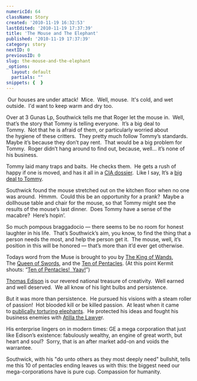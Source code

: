 ```yaml
---
numericId: 64
className: Story
created: '2010-11-19 16:32:53'
lastEdited: '2010-11-19 17:37:39'
title: 'The Mouse and The Elephant'
published: '2010-11-19 17:37:39'
category: story
nextID: 0
previousID: 0
slug: the-mouse-and-the-elephant
_options:
  layout: default
  partials: ""
snippets: {  }
---
```

&nbsp;Our houses are under attack! &nbsp;Mice. &nbsp;Well, mouse. &nbsp;It's cold, and wet outside. &nbsp;I'd want to keep warm and dry too.

Over at 3 Gunas Lp, Southwick tells me that Roger let the mouse in.&nbsp;&nbsp;Well, that&rsquo;s the story that Tommy is telling everyone.&nbsp;&nbsp;It&rsquo;s a big deal to Tommy.&nbsp;&nbsp;Not that he is afraid of them, or particularly worried about the&nbsp;hygiene&nbsp;of these critters.&nbsp; They pretty much follow Tommy&rsquo;s standards. Maybe it&rsquo;s because they don&rsquo;t pay rent.&nbsp; That would be a big problem for Tommy.&nbsp; Roger didn&rsquo;t hang around to find out, because, well&hellip; it&rsquo;s none of his business.

Tommy laid many traps and baits.&nbsp;&nbsp;He checks them.&nbsp;&nbsp;He gets a rush of happy if one is moved, and has it all in a&nbsp;[CIA dossier][0].&nbsp;&nbsp;Like I say, It&rsquo;s a&nbsp;[big deal to Tommy][1].

Southwick found the mouse stretched out on the kitchen floor when no one was around.&nbsp;&nbsp;Hmmm.&nbsp;&nbsp;Could this be an opportunity for a prank?&nbsp;&nbsp;Maybe a dollhouse table and chair for the mouse, so that Tommy might see the results of the mouse&rsquo;s last dinner.&nbsp;&nbsp;Does Tommy have a sense of the macabre?&nbsp;&nbsp;Here&rsquo;s hopin&rsquo;.

So much pompous braggadocio &mdash; there seems to be no room for honest laughter in his life.&nbsp;&nbsp;That&rsquo;s Southwick&rsquo;s aim, you know, to find the thing that a person needs the most, and help the person get it.&nbsp;&nbsp;The mouse, well, it&rsquo;s position in this will be honored &mdash; that&rsquo;s more than it&rsquo;d ever get otherwise.&nbsp;

Todays word from the Muse is brought to you by&nbsp;[The King of Wands][2], The&nbsp;[Queen of Swords][3], and the [Ten of Pentacles][4]. (At this point Kermit shouts: &ldquo;[Ten of Pentacles!&nbsp;&nbsp;Yaay!][5]&rdquo;)

[Thomas Edison][6]&nbsp;is our revered national treasure of creativity. &nbsp;Well earned and well deserved.&nbsp;&nbsp;We all know of his light bulbs and persistence.&nbsp;

But it was more than persistence.&nbsp;&nbsp;He pursued his visions with a steam roller of passion!&nbsp;&nbsp;Hot blooded kill or be killed passion.&nbsp;&nbsp;At least when it came to&nbsp;[publically torturing elephants][7].&nbsp;&nbsp;He protected his ideas and fought his business enemies with&nbsp;[Atilla the Lawye][8]r.

His enterprise lingers on in modern times: GE a mega corporation that just like Edison&rsquo;s existence: fabulously wealthy, an engine of great worth, but heart and soul? &nbsp;Sorry, that is an after market add-on and voids the warrantee.

Southwick, with his &quot;do unto others as they most deeply need&quot; bullshit, tells me this 10 of pentacles ending leaves us with this: the biggest need our mega-corporations have is pure cup.&nbsp;Compassion for humanity.&nbsp;



[0]: http://www.fantasticforum.com/1res/printthread.php?s=2f9b0b2067189f83d161350e300fd206&amp;threadid=6438
[1]: http://www.wistv.com/Global/story.asp?S=13465624
[2]: http://blissblvd.com/the-tarot/king-of-wands/
[3]: http://blissblvd.com/the-tarot/queen-of-swords/
[4]: http://blissblvd.com/the-tarot/ten-of-pentacles/
[5]: http://www.youtube.com/watch?v=hpiIWMWWVco&amp;feature=fvw
[6]: http://www.ge.com/company/history/edison.htm
[7]: http://www.google.com/search?q=edison+electrocutes+elephant&amp;ie=UTF-8&amp;oe=UTF-8
[8]: http://www.amazon.com/Empires-Light-Edison-Westinghouse-Electrify/dp/0375758844
